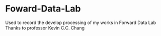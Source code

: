 # Foward-Data-Lab
Used to record the develop processing of my works in Forward Data Lab</br>
Thanks to professor Kevin C.C. Chang
